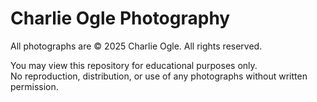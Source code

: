# Charlie Ogle Photography

All photographs are © 2025 Charlie Ogle. All rights reserved.

You may view this repository for educational purposes only.  
No reproduction, distribution, or use of any photographs without written permission.
